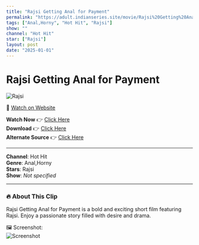 ```yaml
---
title: "Rajsi Getting Anal for Payment"
permalink: "https://adult.indianseries.site/movie/Rajsi%20Getting%20Anal%20for%20Payment"
tags: ["Anal,Horny", "Hot Hit", "Rajsi"]
show: ""
channel: "Hot Hit"
star: ["Rajsi"]
layout: post
date: "2025-01-01"
---
```


# Rajsi Getting Anal for Payment

![Rajsi](https://shorts.desisins.com/wp-content/uploads/2024/04/Rajsi-Getting-Anal-For-Payment-DesiSins.com_.jpg)

🔗 [Watch on Website](https://adult.indianseries.site/movie/Rajsi%20Getting%20Anal%20for%20Payment)

**Watch Now** 👉 [Click Here](https://adult.indianseries.site/movie/Rajsi%20Getting%20Anal%20for%20Payment)  
**Download** 👉 [Click Here](https://adult.indianseries.site/movie/Rajsi%20Getting%20Anal%20for%20Payment)  
**Alternate Source** 👉 [Click Here](https://adult.indianseries.site/movie/Rajsi%20Getting%20Anal%20for%20Payment)

---

**Channel**: Hot Hit  
**Genre**: Anal,Horny  
**Stars**: Rajsi  
**Show**: *Not specified*

---

### 🔥 About This Clip

Rajsi Getting Anal for Payment is a bold and exciting short film featuring Rajsi. Enjoy a passionate story filled with desire and drama.
 
🖼️ Screenshot:  
![Screenshot](https://shorts.desisins.com/wp-content/uploads/2024/04/Rajsi-Getting-Anal-For-Payment-DesiSins.com_.jpg)
